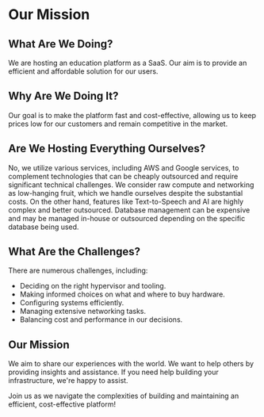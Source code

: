 # Our Mission

## What Are We Doing?
We are hosting an education platform as a SaaS. Our aim is to provide an efficient and affordable solution for our users.

## Why Are We Doing It?
Our goal is to make the platform fast and cost-effective, allowing us to keep prices low for our customers and remain competitive in the market.

## Are We Hosting Everything Ourselves?
No, we utilize various services, including AWS and Google services, to complement technologies that can be cheaply outsourced and require significant technical challenges. We consider raw compute and networking as low-hanging fruit, which we handle ourselves despite the substantial costs. On the other hand, features like Text-to-Speech and AI are highly complex and better outsourced. Database management can be expensive and may be managed in-house or outsourced depending on the specific database being used.

## What Are the Challenges?
There are numerous challenges, including:
- Deciding on the right hypervisor and tooling.
- Making informed choices on what and where to buy hardware.
- Configuring systems efficiently.
- Managing extensive networking tasks.
- Balancing cost and performance in our decisions.

## Our Mission
We aim to share our experiences with the world. We want to help others by providing insights and assistance. If you need help building your infrastructure, we're happy to assist.

Join us as we navigate the complexities of building and maintaining an efficient, cost-effective platform!

<HyvorTalkEmbed websiteId="12354" id="edclub/infra-mission" />